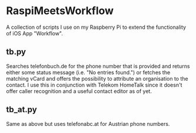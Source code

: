 # RaspiMeetsWorkflow
A collection of scripts I use on my Raspberry Pi to extend the functionality of iOS App "Workflow".

## tb.py
Searches telefonbuch.de for the phone number that is provided and returns either some status message (i.e. "No entries found.") or fetches the matching vCard and offers the possibility to attribute an organisation to the contact. I use this in conjunction with Telekom HomeTalk since it doesn't offer caller recognition and a useful contact editor as of yet.

## tb_at.py
Same as above but uses telefonabc.at for Austrian phone numbers.

